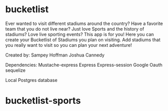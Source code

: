 # bucketlist
Ever wanted to visit different stadiums around the country? Have a favorite team that you do not live near? Just love Sports and the history of stadiums? Love live sporting events? This app is for you!
Here you can create your Bucketlist of Stadiums you plan on visiting. Add stadiums that you really want to visit so you can plan your next adventure!

Created by:
Sampey Hoffman
Joshua Cannedy

Dependencies:
Mustache-express
Express
Express-session
Google Oauth
sequelize

Local Postgres database

# bucketlist-sports
